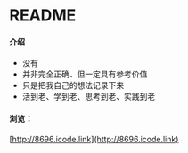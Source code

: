 # README

#### 介绍

- 没有
- 并非完全正确、但一定具有参考价值
- 只是把我自己的想法记录下来
- 活到老、学到老、思考到老、实践到老

#### 浏览：

[http://8696.icode.link](http://8696.icode.link)


